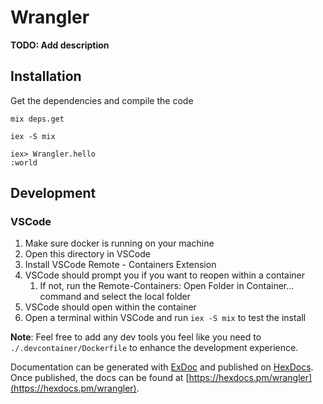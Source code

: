# Wrangler

**TODO: Add description**

## Installation

Get the dependencies and compile the code

```
mix deps.get

iex -S mix

iex> Wrangler.hello
:world
```

## Development

### VSCode
1. Make sure docker is running on your machine
1. Open this directory in VSCode
1. Install VSCode Remote - Containers Extension
1. VSCode should prompt you if you want to reopen within a container
    1. If not, run the Remote-Containers: Open Folder in Container... command and select the local folder
1. VSCode should open within the container
1. Open a terminal within VSCode and run `iex -S mix` to test the install

**Note**: Feel free to add any dev tools you feel like you need to `./.devcontainer/Dockerfile` to enhance the development experience.

Documentation can be generated with [ExDoc](https://github.com/elixir-lang/ex_doc)
and published on [HexDocs](https://hexdocs.pm). Once published, the docs can
be found at [https://hexdocs.pm/wrangler](https://hexdocs.pm/wrangler).

